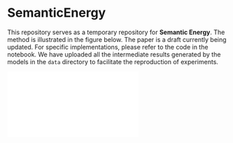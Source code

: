 # SemanticEnergy

This repository serves as a temporary repository for **Semantic Energy**. The method is illustrated in the figure below. The paper is a draft currently being updated. For specific implementations, please refer to the code in the notebook. We have uploaded all the intermediate results generated by the models in the `data` directory to facilitate the reproduction of experiments.

![Framework](semanticenergy.pdf)
